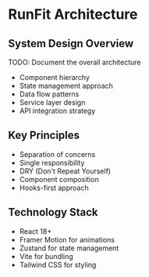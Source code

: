 # RunFit Architecture

## System Design Overview

TODO: Document the overall architecture
- Component hierarchy
- State management approach
- Data flow patterns
- Service layer design
- API integration strategy

## Key Principles
- Separation of concerns
- Single responsibility
- DRY (Don't Repeat Yourself)
- Component composition
- Hooks-first approach

## Technology Stack
- React 18+
- Framer Motion for animations
- Zustand for state management
- Vite for bundling
- Tailwind CSS for styling

